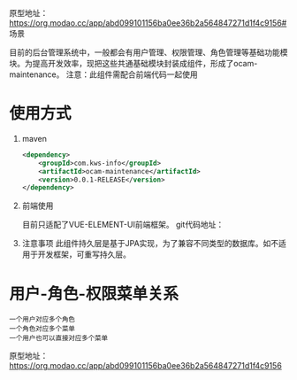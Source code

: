原型地址：https://org.modao.cc/app/abd099101156ba0ee36b2a564847271d1f4c9156# 场景

目前的后台管理系统中，一般都会有用户管理、权限管理、角色管理等基础功能模块。为提高开发效率，现把这些共通基础模块封装成组件，形成了ocam-maintenance。
注意：此组件需配合前端代码一起使用

# 使用方式

1. maven

    ```xml
    <dependency>
        <groupId>com.kws-info</groupId>
        <artifactId>ocam-maintenance</artifactId>
        <version>0.0.1-RELEASE</version>
    </dependency>
    ```

2. 前端使用

    目前只适配了VUE-ELEMENT-UI前端框架。
    git代码地址：
    
3. 注意事项
    此组件持久层是基于JPA实现，为了兼容不同类型的数据库。如不适用于开发框架，可重写持久层。

# 用户-角色-权限菜单关系

    一个用户对应多个角色
    一个角色对应多个菜单
    一个用户也可以直接对应多个菜单
    
  原型地址：https://org.modao.cc/app/abd099101156ba0ee36b2a564847271d1f4c9156 
